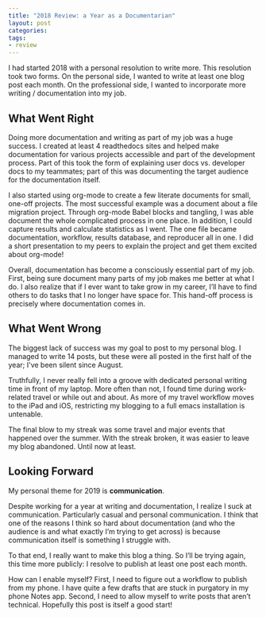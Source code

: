 ```yaml
---
title: "2018 Review: a Year as a Documentarian"
layout: post
categories:
tags:
- review
---
```


I had started 2018 with a personal resolution to write more. This resolution took two forms. On the personal side, I wanted to write at least one blog post each month. On the professional side, I wanted to incorporate more writing / documentation into my job. 

## What Went Right

Doing more documentation and writing as part of my job was a huge success. I created at least 4 readthedocs sites and helped make documentation for various projects accessible and part of the development process. Part of this took the form of explaining user docs vs. developer docs to my teammates; part of this was documenting the target audience for the documentation itself. 

I also started using org-mode to create a few literate documents for small, one-off projects. The most successful example was a document about a file migration project. Through org-mode Babel blocks and tangling, I was able document the whole complicated process in one place. In addition, I could capture results and calculate statistics as I went. The one file became documentation, workflow, results database, and reproducer all in one. I did a short presentation to my peers to explain the project and get them excited about org-mode!

Overall, documentation has become a consciously essential part of my job. First, being sure document many parts of my job makes me better at what I do. I also realize that if I ever want to take grow in my career, I’ll have to find others to do tasks that I no longer have space for. This hand-off process is precisely where documentation comes in. 

## What Went Wrong

The biggest lack of success was my goal to post to my personal blog. I managed to write 14 posts, but these were all posted in the first half of the year; I've been silent since August. 

Truthfully, I never really fell into a groove with dedicated personal writing time in front of my laptop. More often than not, I found time during work-related travel or while out and about. As more of my travel workflow moves to the iPad and iOS, restricting my blogging to a full emacs installation is untenable. 

The final blow to my streak was some travel and major events that happened over the summer. With the streak broken, it was easier to leave my blog abandoned. Until now at least. 

## Looking Forward

My personal theme for 2019 is **communication**. 

Despite working for a year at writing and documentation, I realize I suck at communication. Particularly casual and personal communication. I think that one of the reasons I think so hard about documentation (and who the audience is and what exactly I’m trying to get across) is because communication itself is something I struggle with. 

To that end, I really want to make this blog a thing. So I’ll be trying again, this time more publicly: I resolve to publish at least one post each month.  

How can I enable myself? First, I need to figure out a workflow to publish from my phone. I have quite a few drafts that are stuck in purgatory in my phone Notes app. Second, I need to allow myself to write posts that aren’t technical. Hopefully this post is itself a good start! 

